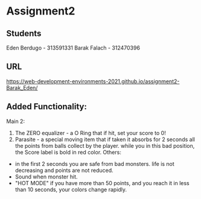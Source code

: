 # Assignment2

## Students

Eden Berdugo - 313591331
Barak Falach - 312470396

## URL

https://web-development-environments-2021.github.io/assignment2-Barak_Eden/

## Added Functionality:

Main 2:

1. The ZERO equalizer - a O Ring that if hit, set your score to 0!
2. Parasite - a special moving item that if taken it absorbs for 2 seconds all the points from balls collect by the player. while you in this bad position, the Score label is bold in red color.
   Others:

- in the first 2 seconds you are safe from bad monsters. life is not decreasing and points are not reduced.
- Sound when monster hit.
- "HOT MODE" if you have more than 50 points, and you reach it in less than 10 seconds, your colors change rapidly.
